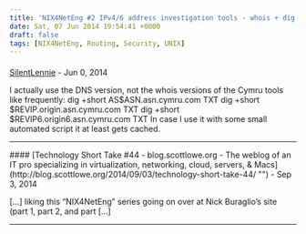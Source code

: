 ```yaml
---
title: 'NIX4NetEng #2 IPv4/6 address investigation tools - whois + dig'
date: Sat, 07 Jun 2014 19:54:41 +0000
draft: false
tags: [NIX4NetEng, Routing, Security, UNIX]
---
```



#### 
[SilentLennie]( "disqus@consolejunkie.net") - <time datetime="2014-06-08 03:41:00">Jun 0, 2014</time>

I actually use the DNS version, not the whois versions of the Cymru tools like frequently: dig +short AS$ASN.asn.cymru.com TXT dig +short $REVIP.origin.asn.cymru.com TXT dig +short $REVIP6.origin6.asn.cymru.com TXT In case I use it with some small automated script it at least gets cached.
<hr />
#### 
[Technology Short Take #44 - blog.scottlowe.org - The weblog of an IT pro specializing in virtualization, networking, cloud, servers, &amp; Macs](http://blog.scottlowe.org/2014/09/03/technology-short-take-44/ "") - <time datetime="2014-09-03 08:13:23">Sep 3, 2014</time>

\[…\] liking this “NIX4NetEng” series going on over at Nick Buraglio’s site (part 1, part 2, and part \[…\]
<hr />
